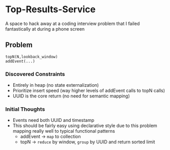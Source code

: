 # Top-Results-Service
A space to hack away at a coding interview problem that I failed fantastically at during a phone screen

## Problem
```
topN(N,lookback_window)
addEvent(...)
```

### Discovered Constraints
+ Entirely in heap (no state externalization)
+ Prioritize insert speed (way higher levels of addEvent calls to topN calls)
+ UUID is the core return (no need for semantic mapping)

### Initial Thoughts
+ Events need both UUID and timestamp
+ This should be fairly easy using declarative style due to this problem mapping really well to typical functional patterns
  + addEvent -> `map` to collection
  + topN -> `reduce` by window, `group` by UUID and return sorted limit
